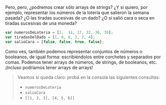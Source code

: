 Pero, pero, ¿podremos crear sólo arrays de strings? ¿Y si quiero, por ejemplo, representar los números de la lotería que salieron la semana pasada? ¿O las tiradas sucesivas de un dado? ¿O si salió cara o seca en tiradas sucesivas de una moneda? 

```javascript
var numerosDeLoteria = [2,	11,	17,	32, 36, 39];
var tiradasDelDado = [1, 6, 6, 2, 2, 4];
var salioCara = [false, false, true, false];
```

Como ves, también podemos representar conjuntos de números o booleanos, de igual forma: escribiéndolos entre corchetes y separados por comas. Podemos tener arrays de números, de strings, de booleanos, etc. ¡Incluso podríamos tener arrays de arrays!

> Veamos si queda claro: probá en la consola las siguientes consultas: 
> 
> * `numerosDeLoteria`
> * `salioCara`
> * `[[1, 2, 3], [4, 5, 6]]`




